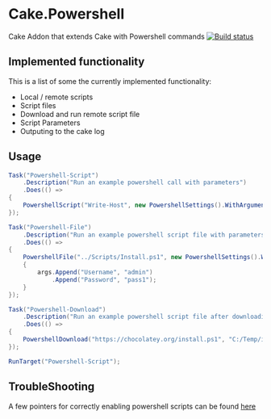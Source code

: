 # Cake.Powershell

Cake Addon that extends Cake with Powershell commands
[![Build status](https://ci.appveyor.com/api/projects/status/5g0u2757tix9se6f?svg=true)](https://ci.appveyor.com/project/PhillipSharpe/cake-powershell)



## Implemented functionality

This is a list of some the currently implemented functionality:

* Local / remote scripts
* Script files
* Download and run remote script file
* Script Parameters
* Outputing to the cake log



## Usage

```csharp
Task("Powershell-Script")
    .Description("Run an example powershell call with parameters")
    .Does(() =>
{
    PowershellScript("Write-Host", new PowershellSettings().WithArguments(args => { args.Append("Testing..."); });
});

Task("Powershell-File")
    .Description("Run an example powershell script file with parameters")
    .Does(() =>
{
    PowershellFile("../Scripts/Install.ps1", new PowershellSettings().WithArguments(args => 
	{ 
		args.Append("Username", "admin")
			.Append("Password", "pass1");
	}
});

Task("Powershell-Download")
    .Description("Run an example powershell script file after downloading its contents to a local directory")
    .Does(() =>
{
    PowershellDownload("https://chocolatey.org/install.ps1", "C:/Temp/install.ps1", new PowershellSettings());
});

RunTarget("Powershell-Script");
```



## TroubleShooting

A few pointers for correctly enabling powershell scripts can be found [here](https://github.com/SharpeRAD/Cake.Powershell/blob/master/TroubleShooting.md)